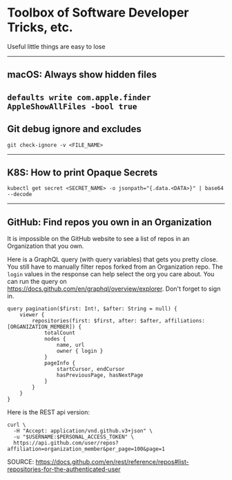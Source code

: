 # Toolbox of Software Developer Tricks, etc.
Useful little things are easy to lose

---
## macOS: Always show hidden files
`defaults write com.apple.finder AppleShowAllFiles -bool true`
---
## Git debug ignore and excludes
```
git check-ignore -v <FILE_NAME>
```
---
## K8S: How to print Opaque Secrets
```
kubectl get secret <SECRET_NAME> -o jsonpath="{.data.<DATA>}" | base64 --decode
```
---
## GitHub: Find repos you own in an Organization

It is impossible on the GitHub website to see a list of repos in an Organization that you own.

Here is a GraphQL query (with query variables) that gets you pretty close. You still have to manually filter repos forked from an Organization repo. The `login` values in the response can help select the org you care about. You can run the query on https://docs.github.com/en/graphql/overview/explorer. Don't forget to sign in.

```
query pagination($first: Int!, $after: String = null) {
    viewer {
        repositories(first: $first, after: $after, affiliations: [ORGANIZATION_MEMBER]) {
            totalCount
            nodes {
                name, url
                owner { login }
            }
            pageInfo {
                startCursor, endCursor
                hasPreviousPage, hasNextPage
            }
        }
    }
}
```

Here is the REST api version:  

```
curl \
  -H "Accept: application/vnd.github.v3+json" \
  -u "$USERNAME:$PERSONAL_ACCESS_TOKEN" \
  https://api.github.com/user/repos?affiliation=organization_member&per_page=100&page=1
```
SOURCE: https://docs.github.com/en/rest/reference/repos#list-repositories-for-the-authenticated-user
